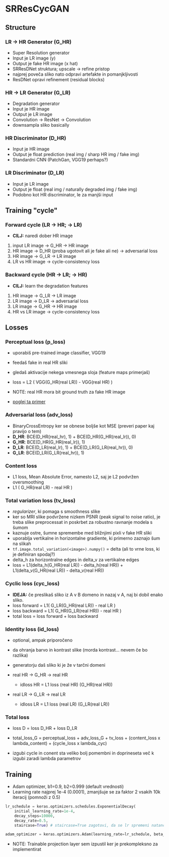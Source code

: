 # SRResCycGAN

## Structure

### LR -> HR Generator (G_HR)

- Super Resolution generator
- Input je LR image (y)
- Output je fake HR image (x hat)
- SRResDNet struktura; upscale -> refine pristop
- najprej poveča sliko nato odpravi artefakte in pomanjkljivosti
- ResDNet opravi refinement (residual blocks)

### HR -> LR Generator (G_LR)

- Degradation generator
- Input je HR image
- Output je LR image
- Convolution -> ResNet -> Convolution
- downsampla sliko basically

### HR Discriminator (D_HR)

- Input je HR image
- Output je float prediction (real img / sharp HR img / fake img)
- Standardni CNN (PatchGan, VGG19 perhaps?)

### LR Discriminator (D_LR)

- Input je LR image
- Output je float (real img / naturally degraded img / fake img)
- Podobno kot HR discriminator, le za manjši input

## Training "cycle"

### Forward cycle (LR -> HR; -> LR)

- **CILJ:** naredi dober HR image

1. input LR image -> G_HR -> HR image
2. HR image -> D_HR (proba ugotovit ali je fake ali ne) -> adversarial loss
3. HR image -> G_LR -> LR image
4. LR vs HR image -> cycle-consistency loss

### Backward cycle (HR -> LR; -> HR)

- **CILJ:** learn the degradation features

1. HR image -> G_LR -> LR image
2. LR image -> D_LR -> adversarial loss
3. LR image -> G_HR -> HR image
4. HR vs LR image -> cycle-consistency loss

## Losses

### Perceptual loss (p_loss)

- uporabiš pre-trained image classifier, VGG19
- feedaš fake in real HR sliki
- gledaš aktivacije nekega vmesnega sloja (feature maps primerjaš)
- loss = L2 ( VGG(G_HR(real LR)) - VGG(real HR) )

- NOTE: real HR mora bit ground truth za fake HR image
- [poglej ta primer](https://www.tensorflow.org/tutorials/generative/style_transfer#define_content_and_style_representations)

### Adversarial loss (adv_loss)

- BinaryCrossEntropy ker se obnese boljše kot MSE (preveri paper kaj pravijo o tem)
- **D_HR**: BCE(D_HR(real_hr), 1) + BCE(D_HR(G_HR(real_lr)), 0)
- **G_HR**: BCE(D_HR(G_HR(real_lr)), 1)
- **D_LR**: BCE(D_LR(real_lr), 1) + BCE(D_LR(G_LR(real_hr)), 0)
- **G_LR**: BCE(D_LR(G_LR(real_hr)), 1)

### Content loss

- L1 loss, Mean Absolute Error, namesto L2, saj je L2 podvržen oversmoothing
- L1 ( G_HR(real LR) - real HR )

### Total variation loss (tv_loss)

- _regularizer_, ki pomaga s smoothness slike
- ker so MRI slike podvržene nizkem PSNR (peak signal to noise ratio), je treba slike preprocessat
  in poskrbet za robustno ravnanje modela s šumom
- kaznuje ostre, šumne spremembe med bližnjimi pixli v fake HR sliki
- uporablja vertikalne in horizontalne gradiente, ki primerno zaznajo šum na slikah
- `tf.image.total_variation(<image>).numpy()` = delta (ali to vrne loss, ki je definiran spodaj?)
- delta_h za horizontralne edges in delta_v za vertikalne edges
- loss = L1(delta_h(G_HR(real LR)) - delta_h(real HR)) + L1(delta_v(G_HR(real LR)) - delta_v(real HR))

### Cyclic loss (cyc_loss)

- **IDEJA:** če preslikaš sliko iz A v B domeno in nazaj v A, naj bi dobil enako sliko.
- loss forward = L1( G_LR(G_HR(real LR)) - real LR )
- loss backward = L1( G_HR(G_LR(real HR)) - real HR )
- total loss = loss forward + loss backward

### Identity loss (id_loss)

- optional, ampak priporočeno
- da ohranja barvo in kontrast slike (morda kontrast... nevem če bo razlika)
- generatorju daš sliko ki je že v tarčni domeni

- real HR -> G_HR -> real HR
  - idloss HR = L1 loss (real HR) (G_HR(real HR))

- real LR -> G_LR -> real LR
  - idloss LR = L1 loss (real LR) (G_LR(real LR))

### Total loss

- loss D = loss D_HR + loss D_LR

- total_loss_G =
  perceptual_loss +
  adv_loss_G +
  tv_loss +
  (content_loss x lambda_content) +
  (cycle_loss x lambda_cyc)

- izgubi cycle in conent sta veliko bolj pomembni in doprineseta več k izgubi zaradi lambda parametrov

## Training

- Adam optimizer, b1=0.9, b2=0.999 (default vrednosti)
- Learning rate najprej 1e-4 (0.0001), zmanjšuje se za faktor 2 vsakih 10k iteracij (pomnoži z 0.5)

```python
lr_schedule = keras.optimizers.schedules.ExponentialDecay(
    initial_learning_rate=1e-4,
    decay_steps=10000,
    decay_rate=0.5,
    staircase=True) # staircase=True zagotovi, da se lr spremeni natančno na vsakih 10k korakov

adam_optimizer = keras.optimizers.Adam(learning_rate=lr_schedule, beta_1=0.9, beta_2=0.999)
```

- NOTE: Trainable projection layer sem izpustil ker je prekompleksno za implementirat
